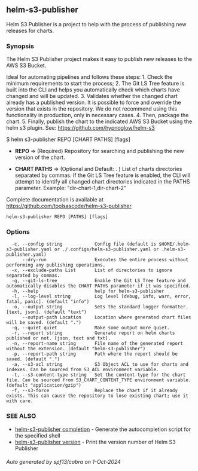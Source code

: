 ## helm-s3-publisher

Helm S3 Publisher is a project to help with the process of publishing new releases for charts.

### Synopsis


The Helm S3 Publisher project makes it easy to publish new releases to the AWS S3 Bucket.

Ideal for automating pipelines and follows these steps:
	1. Check the minimum requirements to start the process;
	2. The Git LS Tree feature is built into the CLI and helps you automatically check which charts have changed and will be updated.
	3. Validates whether the changed chart already has a published version. 
	   It is possible to force and override the version that exists in the repository. 
	   We do not recommend using this functionality in production, only in necessary cases.
	4. Then, package the chart.
	5. Finally, publish the chart to the indicated AWS S3 Bucket using the helm s3 plugin.
	   See: https://github.com/hypnoglow/helm-s3

$ helm s3-publisher REPO [CHART PATHS] [flags]


- **REPO** => (Required)
	Repository for searching and publishing the new version of the chart.

- **CHART PATHS** => (Optional and Default: . ) 
	List of charts directories separated by commas.
	If the Git LS Tree feature is enabled, the CLI will attempt to identify all changed chart directories indicated in the PATHS parameter.
	Example: "dir-chart-1,dir-chart-2"

Complete documentation is available at https://github.com/toolsascode/helm-s3-publisher
	
	

```
helm-s3-publisher REPO [PATHS] [flags]
```

### Options

```
  -c, --config string            Config file (default is $HOME/.helm-s3-publisher.yaml or ./.configs/helm-s3-publisher.yaml or .helm-s3-publisher.yaml)
      --dry-run                  Executes the entire process without performing any publishing operations.
  -x, --exclude-paths List       List of directories to ignore separated by commas.
  -g, --git-ls-tree              Enable the Git LS Tree feature and automatically disables the CHART PATHS parameter if it was specified.
  -h, --help                     help for helm-s3-publisher
  -l, --log-level string         Log level [debug, info, warn, error, fatal, panic]. (default "info")
  -o, --output string            Sets the standard logger formatter. [text, json]. (default "text")
      --output-path Location     Location where generated chart files will be saved. (default ".")
  -q, --quiet quiet              Make some output more quiet.
  -r, --report string            Generate report on helm charts published or not. [json, text and txt].
  -n, --report-name string       File name of the generated report without the extension. (default "helm-s3-publisher")
  -p, --report-path string       Path where the report should be saved. (default ".")
  -a, --s3-acl string            S3 Object ACL to use for charts and indexes. Can be sourced from S3_ACL environment variable.
  -t, --s3-content-type string   Set the content-type for the chart file. Can be sourced from S3_CHART_CONTENT_TYPE environment variable. (default "application/gzip")
  -f, --s3-force                 Replace the chart if it already exists. This can cause the repository to lose existing chart; use it with care.
```

### SEE ALSO

* [helm-s3-publisher completion](helm-s3-publisher_completion.md)	 - Generate the autocompletion script for the specified shell
* [helm-s3-publisher version](helm-s3-publisher_version.md)	 - Print the version number of Helm S3 Publisher

###### Auto generated by spf13/cobra on 1-Oct-2024
